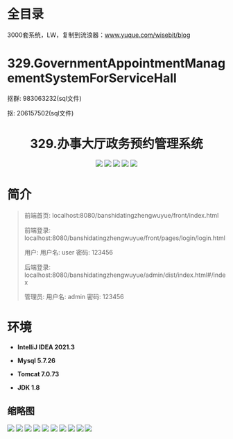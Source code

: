 # 全目录

3000套系统，LW，复制到流浪器：www.yuque.com/wisebit/blog

# 329.GovernmentAppointmentManagementSystemForServiceHall

<p>抠群: 983063232(sql文件)</p>
<p>抠: 206157502(sql文件)</p>

<p><h1 align="center">329.办事大厅政务预约管理系统</h1></p>


<p align="center">
	<img src="https://img.shields.io/badge/jdk-1.8-orange.svg"/>
    <img src="https://img.shields.io/badge/spring-5.x-lightgrey.svg"/>
    <img src="https://img.shields.io/badge/springmvc-3.x-blue.svg"/>
    <img src="https://img.shields.io/badge/mybatis-5.x-yellow.svg"/>
    <img src="https://img.shields.io/badge/vue-3.x-blue.svg"/>
</p>

# 简介
>
> 
>
> 前端首页: localhost:8080/banshidatingzhengwuyue/front/index.html
>
> 前端登录: localhost:8080/banshidatingzhengwuyue/front/pages/login/login.html
>
> 用户: 用户名: user 密码: 123456
>
> 后端登录: localhost:8080/banshidatingzhengwuyue/admin/dist/index.html#/index
>
> 管理员: 用户名: admin 密码: 123456

# 环境

- <b>IntelliJ IDEA 2021.3</b>

- <b>Mysql 5.7.26</b>

- <b>Tomcat 7.0.73</b>

- <b>JDK 1.8</b>




## 缩略图

![](https://bitwise.oss-cn-heyuan.aliyuncs.com/2024/9/10/02ad3458-8659-4768-a367-7e5777619f16.png)
![](https://bitwise.oss-cn-heyuan.aliyuncs.com/2024/9/10/99e76b81-29dc-47fe-a3d6-f5c82b3f8398.png)
![](https://bitwise.oss-cn-heyuan.aliyuncs.com/2024/9/10/deca7251-a4cb-4799-94ba-83191555b049.png)
![](https://bitwise.oss-cn-heyuan.aliyuncs.com/2024/9/10/54345c16-0bc3-4d08-b418-ae37631af221.png)
![](https://bitwise.oss-cn-heyuan.aliyuncs.com/2024/9/10/d8e1641a-d7d5-4346-9a3b-387f20f03382.png)
![](https://bitwise.oss-cn-heyuan.aliyuncs.com/2024/9/10/ffd9dd25-739c-46f9-96fe-26cca58af8ea.png)
![](https://bitwise.oss-cn-heyuan.aliyuncs.com/2024/9/10/fa64fb36-1924-480a-affc-aac0789ba991.png)
![](https://bitwise.oss-cn-heyuan.aliyuncs.com/2024/9/10/7ebe0a05-fc4b-4267-aa57-b30a625be07c.png)
![](https://bitwise.oss-cn-heyuan.aliyuncs.com/2024/9/10/210f9da9-a890-4ddb-9a16-7bed1d036e3b.png)
![](https://bitwise.oss-cn-heyuan.aliyuncs.com/2024/9/10/03370e79-ee33-4e23-8f17-0baa6e695f0a.png)




